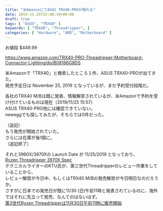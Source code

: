 ```yaml
---
title: "米AmazonにてASUS TRX40-PROが現れる"
date: 2019-11-25T15:40:19+09:00
draft: true
tags: [ "ASUS", "TRX40" ]
keywords: [ "TRX40", "Threadripper", ]
categories: [ "Hardware", "AMD", "Motherboard" ]
---
```


お値段 $449.99

<https://www.amazon.com/TRX40-PRO-Threadripper-Motherboard-Connector-Lighting/dp/B08166G8DS>


米Amazonで「TRX40」と検索したところ１件、ASUS TRX40-PROが出てきた。  
発売予定日は November 25, 2019 となっているが、まだ予約受付段階だ。  

各社のTRX40 M/Bは既に発表、情報解禁されているが、米Amazonで予約を受け付けているものは現在（2019/11/25 15:57）  
ASUS TRX40-PRO他には確認できていない。  
neweggでも探してみたが、そちらでは0件だった。  

（追記）  
もう発売が開始されていた。  
さらには在庫が後1個に。  
（追記終了）  

それと3960X/3970Xの Launch Date が 11/25/2019 となっており、  
[Ryzen Threadripper 3970X Spec](https://www.amd.com/en/products/cpu/amd-ryzen-threadripper-3970x#product-specs)  
テクニカルライターのKTU氏が、第三世代Threadripperのレビュー作業をしていることから、  
レビュー解禁が今日中、もしくはTRX40 M/Bの発売解禁が今日明日なのだろうか。  
さすがに日本での発売日が既に11/30 (日)午前11時と発表されているのに、海外ではそれに先立って発売、なんてのはないはず。  
[第3世代Ryzen Threadripperは11月30日午前11時に販売開始](https://pc.watch.impress.co.jp/docs/news/1219437.html)  

